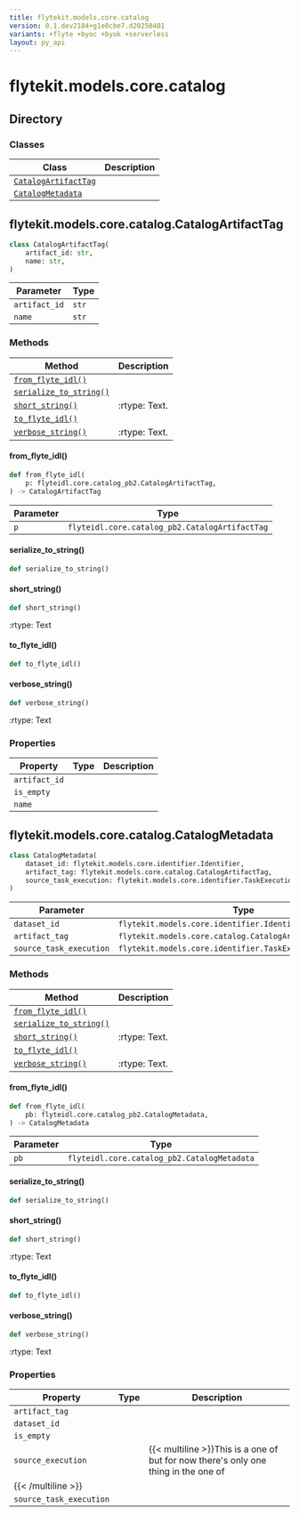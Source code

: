 ```yaml
---
title: flytekit.models.core.catalog
version: 0.1.dev2184+g1e0cbe7.d20250401
variants: +flyte +byoc +byok +serverless
layout: py_api
---
```


# flytekit.models.core.catalog

## Directory

### Classes

| Class | Description |
|-|-|
| [`CatalogArtifactTag`](.././flytekit.models.core.catalog#flytekitmodelscorecatalogcatalogartifacttag) |  |
| [`CatalogMetadata`](.././flytekit.models.core.catalog#flytekitmodelscorecatalogcatalogmetadata) |  |

## flytekit.models.core.catalog.CatalogArtifactTag

```python
class CatalogArtifactTag(
    artifact_id: str,
    name: str,
)
```
| Parameter | Type |
|-|-|
| `artifact_id` | `str` |
| `name` | `str` |

### Methods

| Method | Description |
|-|-|
| [`from_flyte_idl()`](#from_flyte_idl) |  |
| [`serialize_to_string()`](#serialize_to_string) |  |
| [`short_string()`](#short_string) | :rtype: Text. |
| [`to_flyte_idl()`](#to_flyte_idl) |  |
| [`verbose_string()`](#verbose_string) | :rtype: Text. |


#### from_flyte_idl()

```python
def from_flyte_idl(
    p: flyteidl.core.catalog_pb2.CatalogArtifactTag,
) -> CatalogArtifactTag
```
| Parameter | Type |
|-|-|
| `p` | `flyteidl.core.catalog_pb2.CatalogArtifactTag` |

#### serialize_to_string()

```python
def serialize_to_string()
```
#### short_string()

```python
def short_string()
```
:rtype: Text


#### to_flyte_idl()

```python
def to_flyte_idl()
```
#### verbose_string()

```python
def verbose_string()
```
:rtype: Text


### Properties

| Property | Type | Description |
|-|-|-|
| `artifact_id` |  |  |
| `is_empty` |  |  |
| `name` |  |  |

## flytekit.models.core.catalog.CatalogMetadata

```python
class CatalogMetadata(
    dataset_id: flytekit.models.core.identifier.Identifier,
    artifact_tag: flytekit.models.core.catalog.CatalogArtifactTag,
    source_task_execution: flytekit.models.core.identifier.TaskExecutionIdentifier,
)
```
| Parameter | Type |
|-|-|
| `dataset_id` | `flytekit.models.core.identifier.Identifier` |
| `artifact_tag` | `flytekit.models.core.catalog.CatalogArtifactTag` |
| `source_task_execution` | `flytekit.models.core.identifier.TaskExecutionIdentifier` |

### Methods

| Method | Description |
|-|-|
| [`from_flyte_idl()`](#from_flyte_idl) |  |
| [`serialize_to_string()`](#serialize_to_string) |  |
| [`short_string()`](#short_string) | :rtype: Text. |
| [`to_flyte_idl()`](#to_flyte_idl) |  |
| [`verbose_string()`](#verbose_string) | :rtype: Text. |


#### from_flyte_idl()

```python
def from_flyte_idl(
    pb: flyteidl.core.catalog_pb2.CatalogMetadata,
) -> CatalogMetadata
```
| Parameter | Type |
|-|-|
| `pb` | `flyteidl.core.catalog_pb2.CatalogMetadata` |

#### serialize_to_string()

```python
def serialize_to_string()
```
#### short_string()

```python
def short_string()
```
:rtype: Text


#### to_flyte_idl()

```python
def to_flyte_idl()
```
#### verbose_string()

```python
def verbose_string()
```
:rtype: Text


### Properties

| Property | Type | Description |
|-|-|-|
| `artifact_tag` |  |  |
| `dataset_id` |  |  |
| `is_empty` |  |  |
| `source_execution` |  | {{< multiline >}}This is a one of but for now there's only one thing in the one of
{{< /multiline >}} |
| `source_task_execution` |  |  |

